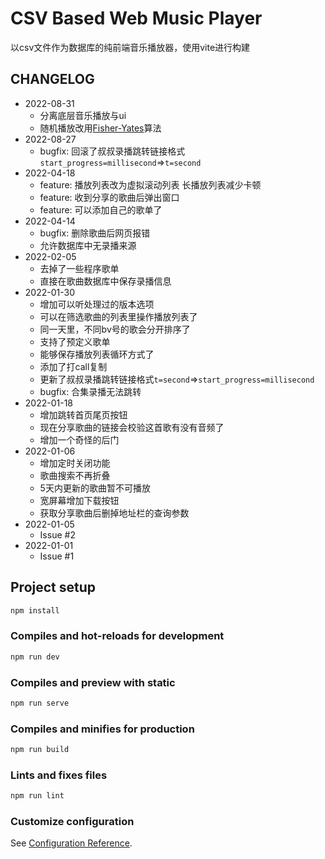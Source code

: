 # CSV Based Web Music Player

以csv文件作为数据库的纯前端音乐播放器，使用vite进行构建

## CHANGELOG

* 2022-08-31
  * 分离底层音乐播放与ui
  * 随机播放改用[Fisher-Yates](https://en.wikipedia.org/wiki/Fisher%E2%80%93Yates_shuffle)算法
* 2022-08-27
  * bugfix: 回滚了叔叔录播跳转链接格式`start_progress=millisecond`=>`t=second`
* 2022-04-18
  * feature: 播放列表改为虚拟滚动列表 长播放列表减少卡顿
  * feature: 收到分享的歌曲后弹出窗口
  * feature: 可以添加自己的歌单了
* 2022-04-14
  * bugfix: 删除歌曲后网页报错
  * 允许数据库中无录播来源
* 2022-02-05
  * 去掉了一些程序歌单
  * 直接在歌曲数据库中保存录播信息
* 2022-01-30
  * 增加可以听处理过的版本选项
  * 可以在筛选歌曲的列表里操作播放列表了
  * 同一天里，不同bv号的歌会分开排序了
  * 支持了预定义歌单
  * 能够保存播放列表循环方式了
  * 添加了打call复制
  * 更新了叔叔录播跳转链接格式`t=second`=>`start_progress=millisecond`
  * bugfix: 合集录播无法跳转
* 2022-01-18
  * 增加跳转首页尾页按钮
  * 现在分享歌曲的链接会校验这首歌有没有音频了
  * 增加一个奇怪的后门
* 2022-01-06
  * 增加定时关闭功能
  * 歌曲搜索不再折叠
  * 5天内更新的歌曲暂不可播放
  * 宽屏幕增加下载按钮
  * 获取分享歌曲后删掉地址栏的查询参数
* 2022-01-05
  * Issue #2
* 2022-01-01
  * Issue #1

## Project setup

```bash
npm install
```

### Compiles and hot-reloads for development

```bash
npm run dev
```

### Compiles and preview with static

```bash
npm run serve
```

### Compiles and minifies for production

```bash
npm run build
```

### Lints and fixes files

```bash
npm run lint
```

### Customize configuration

See [Configuration Reference](https://vitejs.dev/guide/).
